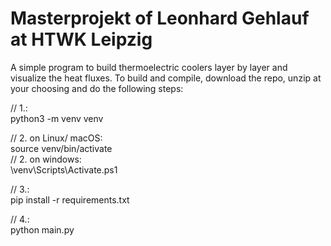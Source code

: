 # Masterprojekt of Leonhard Gehlauf at HTWK Leipzig

A simple program to build thermoelectric coolers layer by layer and visualize the heat fluxes.
To build and compile, download the repo, unzip at your choosing and do the following steps:

// 1.:  
python3 -m venv venv

// 2. on Linux/ macOS:  
source venv/bin/activate  
// 2. on windows:  
\venv\Scripts\Activate.ps1

// 3.:  
pip install -r requirements.txt

// 4.:  
python main.py
